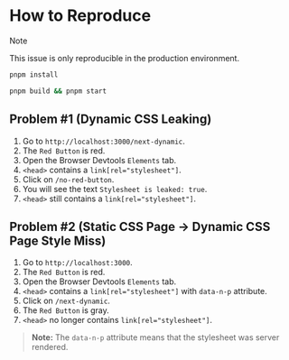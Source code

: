 # How to Reproduce

> [!NOTE]
> This issue is only reproducible in the production environment.

```bash
pnpm install
```

```bash
pnpm build && pnpm start
```

## Problem #1 (Dynamic CSS Leaking)

1. Go to `http://localhost:3000/next-dynamic`.
2. The `Red Button` is red.
3. Open the Browser Devtools `Elements` tab.
4. `<head>` contains a `link[rel="stylesheet"]`.
4. Click on `/no-red-button`.
5. You will see the text `Stylesheet is leaked: true`.
6. `<head>` still contains a `link[rel="stylesheet"]`.

## Problem #2 (Static CSS Page → Dynamic CSS Page Style Miss)

1. Go to `http://localhost:3000`.
2. The `Red Button` is red.
3. Open the Browser Devtools `Elements` tab.
4. `<head>` contains a `link[rel="stylesheet"]` with `data-n-p` attribute.
5. Click on `/next-dynamic`.
6. The `Red Button` is gray.
7. `<head>` no longer contains `link[rel="stylesheet"]`.

> **Note:** The `data-n-p` attribute means that the stylesheet was server rendered.

